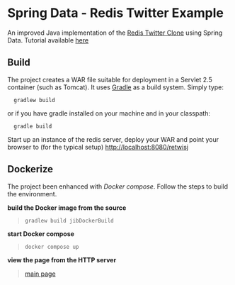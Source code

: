 Spring Data - Redis Twitter Example
===================================

An improved Java implementation of the [Redis Twitter Clone](https://redis.io/topics/twitter-clone) using Spring Data. Tutorial available [here](https://docs.spring.io/spring-data/data-keyvalue/examples/retwisj/current/)


Build
-----
The project creates a WAR file suitable for deployment in a Servlet 2.5 container (such as Tomcat). It
uses [Gradle](https://gradle.org/) as a build system.
Simply type:

      gradlew build

or if you have gradle installed on your machine and in your classpath:

      gradle build

Start up an instance of the redis server, deploy your WAR and point your browser to (for the typical
setup) [http://localhost:8080/retwisj](http://localhost:8080/retwisj)

Dockerize
---
The project been enhanced with *Docker compose*. Follow the steps to build the environment.

**build the Docker image from the source**
> `gradlew build jibDockerBuild`

**start Docker compose**
> `docker compose up`

**view the page from the HTTP server**
> [main page](http://localhost:8080/retwisj)
